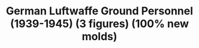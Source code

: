 ---
layout: product
title: "German Luftwaffe Ground Personnel (1939-1945) (3 figures) (100% new molds)"
price: "TBA" 
desc: "Maketa"
img_path: "/assets/img/ICM 32109.webp"
brand: "N/A"
available: false
special_offer: false
new: false
soon: false
cat: "010000"
subcat: "013600"
subsubcat: "0N/A"
sifra: "ICM 32109"
popular: false
---